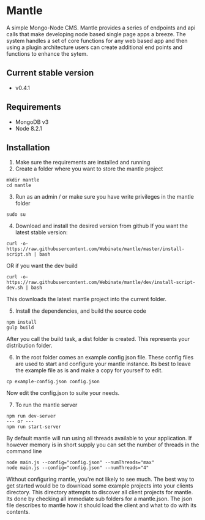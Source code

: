 # Mantle

A simple Mongo-Node CMS. Mantle provides a series of endpoints and api calls
that make developing node based single page apps a breeze. The system handles
a set of core functions for any web based app and then using a plugin architecture
users can create additional end points and functions to enhance the sytem.

## Current stable version

- v0.4.1

## Requirements

- MongoDB v3
- Node 8.2.1

## Installation

1. Make sure the requirements are installed and running
2. Create a folder where you want to store the mantle project

```
mkdir mantle
cd mantle
```

3. Run as an admin / or make sure you have write privileges in the mantle folder

```
sudo su
```

4. Download and install the desired version from github
   If you want the latest stable version:

```
curl -o- https://raw.githubusercontent.com/Webinate/mantle/master/install-script.sh | bash
```

OR if you want the dev build

```
curl -o- https://raw.githubusercontent.com/Webinate/mantle/dev/install-script-dev.sh | bash
```

This downloads the latest mantle project into the current folder.

5. Install the dependencies, and build the source code

```
npm install
gulp build
```

After you call the build task, a dist folder is created. This represents your distribution folder.

6. In the root folder comes an example config json file. These config files are used to start and configure your mantle instance.
   Its best to leave the example file as is and make a copy for yourself to edit.

```
cp example-config.json config.json
```

Now edit the config.json to suite your needs.

7. To run the mantle server

```
npm run dev-server
--- or ---
npm run start-server
```

By default mantle will run using all threads available to your application. If however memory is in short supply you can set the number of threads in the command line

```
node main.js --config="config.json" --numThreads="max"
node main.js --config="config.json" --numThreads="4"
```

Without configuring mantle, you're not likely to see much. The best way to get started would be
to download some example projects into your clients directory. This directory attempts to discover
all client projects for mantle. Its done by checking all immediate sub folders for a mantle.json.
The json file describes to mantle how it should load the client and what to do with its contents.
